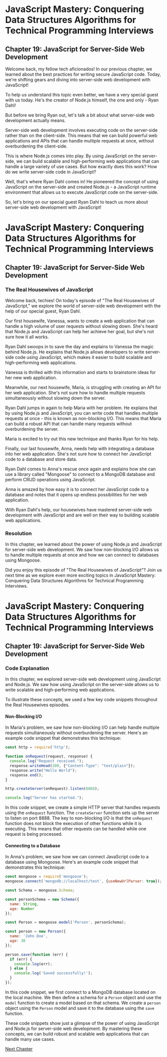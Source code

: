 # JavaScript Mastery: Conquering Data Structures Algorithms for Technical Programming Interviews

## Chapter 19: JavaScript for Server-Side Web Development

Welcome back, my fellow tech aficionados! In our previous chapter, we learned about the best practices for writing secure JavaScript code. Today, we're shifting gears and diving into server-side web development with JavaScript!

To help us understand this topic even better, we have a very special guest with us today. He's the creator of Node.js himself, the one and only - Ryan Dahl!

But before we bring Ryan out, let's talk a bit about what server-side web development actually means.

Server-side web development involves executing code on the server-side rather than on the client-side. This means that we can build powerful web applications and APIs that can handle multiple requests at once, without overburdening the client-side.

This is where Node.js comes into play. By using JavaScript on the server-side, we can build scalable and high-performing web applications that can handle a large variety of use cases. But how exactly does this work? How do we write server-side code in JavaScript? 

Well, that's where Ryan Dahl comes in! He pioneered the concept of using JavaScript on the server-side and created Node.js - a JavaScript runtime environment that allows us to execute JavaScript code on the server-side.

So, let's bring on our special guest Ryan Dahl to teach us more about server-side web development with JavaScript!
# JavaScript Mastery: Conquering Data Structures Algorithms for Technical Programming Interviews

## Chapter 19: JavaScript for Server-Side Web Development

### The Real Housewives of JavaScript

Welcome back, techies! On today's episode of "The Real Housewives of JavaScript," we explore the world of server-side web development with the help of our special guest, Ryan Dahl.

Our first housewife, Vanessa, wants to create a web application that can handle a high volume of user requests without slowing down. She's heard that Node.js and JavaScript can help her achieve her goal, but she's not sure how it all works.

Ryan Dahl swoops in to save the day and explains to Vanessa the magic behind Node.js. He explains that Node.js allows developers to write server-side code using JavaScript, which makes it easier to build scalable and high-performing web applications.

Vanessa is thrilled with this information and starts to brainstorm ideas for her new web application.

Meanwhile, our next housewife, Maria, is struggling with creating an API for her web application. She's not sure how to handle multiple requests simultaneously without slowing down the server.

Ryan Dahl jumps in again to help Maria with her problem. He explains that by using Node.js and JavaScript, you can write code that handles multiple requests at once - this is known as non-blocking I/O. This means that Maria can build a robust API that can handle many requests without overburdening the server.

Maria is excited to try out this new technique and thanks Ryan for his help.

Finally, our last housewife, Anna, needs help with integrating a database into her web application. She's not sure how to connect her JavaScript code to a database and store data.

Ryan Dahl comes to Anna's rescue once again and explains how she can use a library called "Mongoose" to connect to a MongoDB database and perform CRUD operations using JavaScript.

Anna is amazed by how easy it is to connect her JavaScript code to a database and notes that it opens up endless possibilities for her web application.

With Ryan Dahl's help, our housewives have mastered server-side web development with JavaScript and are well on their way to building scalable web applications.

### Resolution

In this chapter, we learned about the power of using Node.js and JavaScript for server-side web development. We saw how non-blocking I/O allows us to handle multiple requests at once and how we can connect to databases using Mongoose.

Did you enjoy this episode of "The Real Housewives of JavaScript"? Join us next time as we explore even more exciting topics in JavaScript Mastery: Conquering Data Structures Algorithms for Technical Programming Interviews.
# JavaScript Mastery: Conquering Data Structures Algorithms for Technical Programming Interviews

## Chapter 19: JavaScript for Server-Side Web Development

### Code Explanation

In this chapter, we explored server-side web development using JavaScript and Node.js. We saw how using JavaScript on the server-side allows us to write scalable and high-performing web applications.

To illustrate these concepts, we used a few key code snippets throughout the Real Housewives episodes.

#### Non-Blocking I/O

In Maria's problem, we saw how non-blocking I/O can help handle multiple requests simultaneously without overburdening the server. Here's an example code snippet that demonstrates this technique:

```javascript
const http = require('http');

function onRequest(request, response) {
  console.log("Request received.");
  response.writeHead(200, {"Content-Type": "text/plain"});
  response.write("Hello World");
  response.end();
}

http.createServer(onRequest).listen(8888);

console.log("Server has started.");
```

In this code snippet, we create a simple HTTP server that handles requests using the `onRequest` function. The `createServer` function sets up the server to listen on port 8888. The key to non-blocking I/O is that the `onRequest` function does not block the execution of other functions while it is executing. This means that other requests can be handled while one request is being processed.

#### Connecting to a Database

In Anna's problem, we saw how we can connect JavaScript code to a database using Mongoose. Here's an example code snippet that demonstrates this technique:

```javascript
const mongoose = require('mongoose');
mongoose.connect('mongodb://localhost/test', {useNewUrlParser: true});

const Schema = mongoose.Schema;

const personSchema = new Schema({
  name: String,
  age: Number
});

const Person = mongoose.model('Person', personSchema);

const person = new Person({
  name: 'John Doe',
  age: 30
});

person.save(function (err) {
  if (err) {
    console.log(err);
  } else {
    console.log('Saved successfully!');
  }
});
```

In this code snippet, we first connect to a MongoDB database located on the local machine. We then define a schema for a `Person` object and use the `model` function to create a model based on that schema. We create a `person` object using the `Person` model and save it to the database using the `save` function.

These code snippets show just a glimpse of the power of using JavaScript and Node.js for server-side web development. By mastering these concepts, we can build robust and scalable web applications that can handle many use cases.


[Next Chapter](20_Chapter20.md)